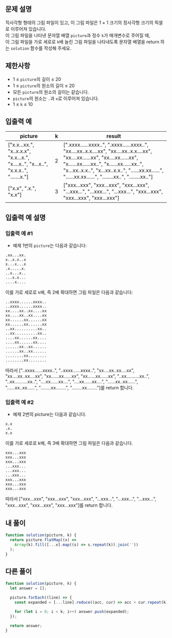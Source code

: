 ## 문제 설명

직사각형 형태의 그림 파일이 있고, 이 그림 파일은 1 × 1 크기의 정사각형 크기의 픽셀로 이루어져 있습니다.  
이 그림 파일을 나타낸 문자열 배열 `picture`과 정수 `k`가 매개변수로 주어질 때,  
이 그림 파일을 가로 세로로 `k`배 늘린 그림 파일을 나타내도록 문자열 배열을 return 하는 `solution` 함수를 작성해 주세요.

## 제한사항

- 1 ≤ `picture`의 길이 ≤ 20
- 1 ≤ `picture`의 원소의 길이 ≤ 20
- 모든 `picture`의 원소의 길이는 같습니다.
- `picture`의 원소는 `.`과 `x`로 이루어져 있습니다.
- 1 ≤ `k` ≤ 10

## 입출력 예

| picture                                                                              | k   | result                                                                                                                                                                                                                                                                                     |
| ------------------------------------------------------------------------------------ | --- | ------------------------------------------------------------------------------------------------------------------------------------------------------------------------------------------------------------------------------------------------------------------------------------------ |
| ["x.x...xx.", "x..x.x.x", "x.x...x.", "x....x..", "x...x..", "x.x.x..", ".......x."] | 2   | [".xxxx......xxxx..", ".xxxx......xxxx..", "xx....xx..x.x....xx", "xx....xx..x.x....xx", "xx....xx......xx", "xx....xx......xx", "x......xx......xx..", "x......xx......xx..", "x...xx..x.x..", "x...xx..x.x..", "......xx.xx......", "......xx.xx......", "........xx..", "........xx.."] |
| ["x.x", ".x.", "x.x"]                                                                | 3   | ["xxx...xxx", "xxx...xxx", "xxx...xxx", "...xxx...", "...xxx...", "...xxx...", "xxx...xxx", "xxx...xxx", "xxx...xxx"]                                                                                                                                                                      |

## 입출력 예 설명

### 입출력 예 #1

- 예제 1번의 `picture`는 다음과 같습니다:

```
.xx...xx.
x..x.x..x
x...x...x
.x.....x.
..x...x..
...x.x...
....x....
```

이를 가로 세로로 `k`배, 즉 2배 확대하면 그림 파일은 다음과 같습니다:

```
..xxxx......xxxx..
..xxxx......xxxx..
xx....xx..xx....xx
xx....xx..xx....xx
xx......xx......xx
xx......xx......xx
..xx..........xx..
..xx..........xx..
....xx......xx....
....xx......xx....
......xx..xx......
......xx..xx......
........xx........
........xx........
```

따라서 ["..xxxx......xxxx..", "..xxxx......xxxx..", "xx....xx..xx....xx", "xx....xx..xx....xx", "xx......xx......xx", "xx......xx......xx", "..xx..........xx..", "..xx..........xx..", "....xx......xx....", "....xx......xx....", "......xx..xx......", "......xx..xx......", "........xx........", "........xx........"]를 return 합니다.

### 입출력 예 #2

- 예제 2번의 picture는 다음과 같습니다.

```
x.x
.x.
x.x
```

이를 가로 세로로 k배, 즉 3배 확대하면 그림 파일은 다음과 같습니다.

```
xxx...xxx
xxx...xxx
xxx...xxx
...xxx...
...xxx...
...xxx...
xxx...xxx
xxx...xxx
xxx...xxx
```

따라서 ["xxx...xxx", "xxx...xxx", "xxx...xxx", "...xxx...", "...xxx...", "...xxx...", "xxx...xxx", "xxx...xxx", "xxx...xxx"]를 return 합니다.

## 내 풀이

```js
function solution(picture, k) {
  return picture.flatMap((x) =>
    Array(k).fill([...x].map((s) => s.repeat(k)).join(''))
  );
}
```

## 다른 풀이

```js
function solution(picture, k) {
  let answer = [];

  picture.forEach((line) => {
    const expanded = [...line].reduce((acc, cur) => acc + cur.repeat(k), '');

    for (let i = 0; i < k; i++) answer.push(expanded);
  });

  return answer;
}
```
